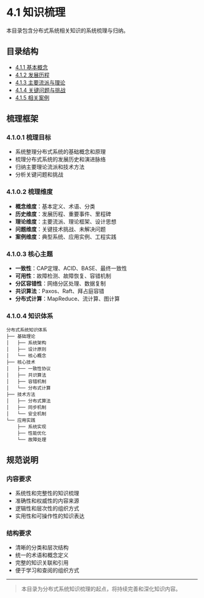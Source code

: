 # 4.1 知识梳理

本目录包含分布式系统相关知识的系统梳理与归纳。

## 目录结构

- [4.1.1 基本概念](4.1.1%20基本概念.md)
- [4.1.2 发展历程](4.1.2%20发展历程.md)
- [4.1.3 主要流派与理论](4.1.3%20主要流派与理论.md)
- [4.1.4 关键问题与挑战](4.1.4%20关键问题与挑战.md)
- [4.1.5 相关案例](4.1.5%20相关案例.md)

## 梳理框架

### 4.1.0.1 梳理目标

- 系统整理分布式系统的基础概念和原理
- 梳理分布式系统的发展历史和演进脉络
- 归纳主要理论流派和技术方法
- 分析关键问题和挑战

### 4.1.0.2 梳理维度

- **概念维度**：基本定义、术语、分类
- **历史维度**：发展历程、重要事件、里程碑
- **理论维度**：主要流派、理论框架、设计思想
- **问题维度**：关键技术挑战、未解决问题
- **案例维度**：典型系统、应用实例、工程实践

### 4.1.0.3 核心主题

- **一致性**：CAP定理、ACID、BASE、最终一致性
- **可用性**：故障检测、故障恢复、容错机制
- **分区容错性**：网络分区处理、数据复制
- **共识算法**：Paxos、Raft、拜占庭容错
- **分布式计算**：MapReduce、流计算、图计算

### 4.1.0.4 知识体系

```text
分布式系统知识体系
├── 基础理论
│   ├── 系统架构
│   ├── 设计原则
│   └── 核心概念
├── 核心技术
│   ├── 一致性协议
│   ├── 共识算法
│   ├── 容错机制
│   └── 分布式计算
├── 技术方法
│   ├── 分布式算法
│   ├── 同步机制
│   └── 安全机制
└── 应用实践
    ├── 系统实现
    ├── 性能优化
    └── 故障处理
```

## 规范说明

### 内容要求

- 系统性和完整性的知识梳理
- 准确性和权威性的内容来源
- 逻辑性和层次性的组织方式
- 实用性和可操作性的知识表达

### 结构要求

- 清晰的分类和层次结构
- 统一的术语和概念定义
- 完整的知识关联和引用
- 便于学习和查阅的组织方式

---
> 本目录为分布式系统知识梳理的起点，将持续完善和深化知识内容。
